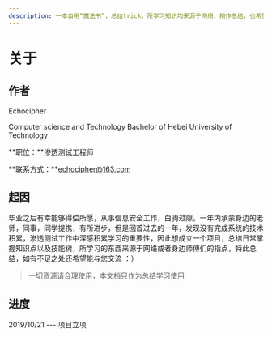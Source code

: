```yaml
---
description: 一本自用“魔法书”，总结trick，所学习知识均来源于网络，稍作总结，也希望能够帮助到其他想要进入信息安全行业的同学。
---
```


# 关于

## 作者

Echocipher

Computer science and Technology Bachelor of Hebei University of Technology

**职位：**渗透测试工程师

**联系方式：**echocipher@163.com

## 起因

毕业之后有幸能够得偿所愿，从事信息安全工作，白驹过隙，一年内承蒙身边的老师，同事，同学提携，有所进步，但是回首过去的一年，发现没有完成系统的技术积累，渗透测试工作中深感积累学习的重要性，因此想成立一个项目，总结日常掌握知识点以及技能树，所学习的东西来源于网络或者身边师傅们的指点，特此总结，如有不足之处还希望能与您交流    ：）

> 一切资源请合理使用，本文档只作为总结学习使用

## 进度

2019/10/21 --- 项目立项



